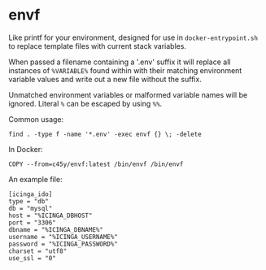 # envf

Like printf for your environment, designed for use in `docker-entrypoint.sh` to replace template files with current stack variables.

When passed a filename containing a '.env' suffix it will replace all instances of `%VARIABLE%` found within with their matching environment variable values and write out a new file without the suffix.

Unmatched environment variables or malformed variable names will be ignored. Literal `%` can be escaped by using `%%`.

Common usage:

    find . -type f -name '*.env' -exec envf {} \; -delete

In Docker:

    COPY --from=c45y/envf:latest /bin/envf /bin/envf

An example file:

    [icinga_ido]
    type = "db"
    db = "mysql"
    host = "%ICINGA_DBHOST"
    port = "3306"
    dbname = "%ICINGA_DBNAME%"
    username = "%ICINGA_USERNAME%"
    password = "%ICINGA_PASSWORD%"
    charset = "utf8"
    use_ssl = "0"

